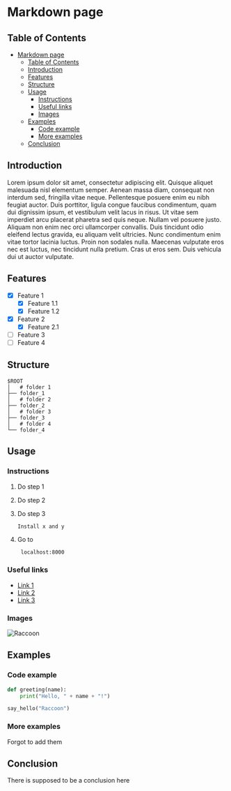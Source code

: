 # Markdown page

## Table of Contents
- [Markdown page](#markdown-page)
  - [Table of Contents](#table-of-contents)
  - [Introduction](#introduction)
  - [Features](#features)
  - [Structure](#structure)
  - [Usage](#usage)
    - [Instructions](#instructions)
    - [Useful links](#useful-links)
    - [Images](#images)
  - [Examples](#examples)
    - [Code example](#code-example)
    - [More examples](#more-examples)
  - [Conclusion](#conclusion)

## Introduction

Lorem ipsum dolor sit amet, consectetur adipiscing elit. Quisque aliquet malesuada nisl elementum semper. Aenean massa diam, consequat non interdum sed, fringilla vitae neque. Pellentesque posuere enim eu nibh feugiat auctor. Duis porttitor, ligula congue faucibus condimentum, quam dui dignissim ipsum, et vestibulum velit lacus in risus. Ut vitae sem imperdiet arcu placerat pharetra sed quis neque. Nullam vel posuere justo. Aliquam non enim nec orci ullamcorper convallis. Duis tincidunt odio eleifend lectus gravida, eu aliquam velit ultricies. Nunc condimentum enim vitae tortor lacinia luctus. Proin non sodales nulla. Maecenas vulputate eros nec est luctus, nec tincidunt nulla pretium. Cras ut eros sem. Duis vehicula dui ut auctor vulputate.

## Features

- [x] Feature 1
  - [x] Feature 1.1
  - [x] Feature 1.2
- [x] Feature 2
  - [x] Feature 2.1
- [ ] Feature 3
- [ ] Feature 4

## Structure

```
$ROOT
│   # folder 1
├── folder_1
│   # folder 2
├── folder_2
│   # folder 3
├── folder_3
│   # folder 4
└── folder_4
```

## Usage

### Instructions

1. Do step 1
2. Do step 2
3. Do step 3
   
   ```sh
   Install x and y
   ```
4. Go to 
   
   ```
    localhost:8000
   ```

### Useful links

- [Link 1]()
- [Link 2]()
- [Link 3]()

### Images

![Raccoon](https://i.pinimg.com/originals/94/21/77/94217732f63477efd54eaa48cc7a6bfc.gif)

## Examples

### Code example

```python
def greeting(name):
    print("Hello, " + name + "!")

say_hello("Raccoon")

```

### More examples 

Forgot to add them

## Conclusion

There is supposed to be a conclusion here